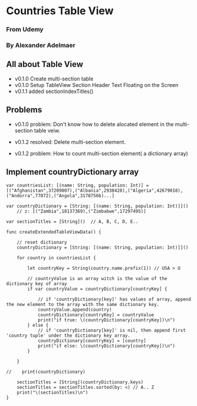 # Countries Table View
### From Udemy
### By Alexander Adelmaer

## All about Table View

- v0.1.0 Create multi-section table
- v0.1.0 Setup TableView Section Header Text Floating on the Screen
- v0.1.1 added sectionIndexTitles()

## Problems
- v0.1.0 problem: Don't know how to delete alocated element in the multi-section table veiw.
- v0.1.2 resolved: Delete multi-section element.

- v0.1.2 problem: How to count multi-section element( a dictionary array)

## Implement countryDictionary array
    var countriesList: [(name: String, population: Int)] = [("Afghanistan",37209007),("Albania",2938428),("Algeria",42679018),("Andorra",77072),("Angola",31787566)...]
    
    var countryDictionary = [String: [(name: String, population: Int)]]()
        // z: [("Zambia",18137369),("Zimbabwe",17297495)]

    var sectionTitles = [String]()  // A, B, C, D, E..

    func createExtendedTableViewData() {
    
        // reset dictionary
        countryDictionary = [String: [(name: String, population: Int)]]()
    
        for country in countriesList {
        
            let countryKey = String(country.name.prefix(1)) // USA > U
        
            // countryValue is an array witch is the value of the dictionary key of array
            if var countryValue = countryDictionary[countryKey] {
            
                // if 'countryDictionary[key]' has values of array, append the new element to the array with the same dictionary key.
                countryValue.append(country)
                countryDictionary[countryKey] = countryValue
                print("if true: \(countryDictionary[countryKey])\n")
            } else {
                // if 'countryDictionary[key]' is nil, then append first 'country tuple' under the dictionary key array.
                countryDictionary[countryKey] = [country]
                print("if else: \(countryDictionary[countryKey])\n")
            }
        
        }
    
    //    print(countryDictionary)
        
        sectionTitles = [String](countryDictionary.keys)
        sectionTitles = sectionTitles.sorted(by: <) // A.. Z
        print("\(sectionTitles)\n")
    }


